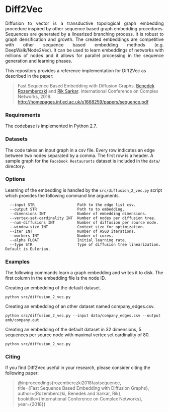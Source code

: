 Diff2Vec
============================================
<p align="justify">
Diffusion to vector is a transductive topological graph embedding procedure inspired by other sequence based graph embedding procedures. Sequences are generated by a linearized branching process. It is robust to graph densification and growth. The created embeddings are competitive with other sequence based embedding methods (e.g. DeepWalk/Node2Vec). It can be used to learn embeddings of networks with millions of nodes and it allows for parallel processing in the sequence generation and learning phases.
</p>

This repository provides a reference implementation for Diff2Vec as described in the paper:
> Fast Sequence Based Embedding with Diffusion Graphs.
> [Benedek Rozemberczki](http://homepages.inf.ed.ac.uk/s1668259/) and  [Rik Sarkar](https://homepages.inf.ed.ac.uk/rsarkar/).
> International Conference on Complex Networks, 2018.
> http://homepages.inf.ed.ac.uk/s1668259/papers/sequence.pdf


### Requirements

The codebase is implemented in Python 2.7.

### Datasets

The code takes an input graph in a csv file. Every row indicates an edge between two nodes separated by a comma. The first row is a header. A sample graph for the `Facebook Restaurants` dataset is included in the  `data/` directory.

### Options

Learning of the embedding is handled by the `src/diffusion_2_vec.py` script which provides the following command line arguments.

```
  --input STR                   Path to the edge list csv.
  --output STR                  Path to to embedding.
  --dimensions INT              Number of embedding dimensions.
  --vertex-set-cardinality INT  Number of nodes per diffusion tree.
  --num-diffusions INT          Number of diffusion per source node.
  --window-size INT             Context size for optimization.
  --iter INT                    Number of ASGD iterations.
  --workers INT                 Number of cores.
  --alpha FLOAT                 Initial learning rate.
  --type STR                    Type of diffusion tree linearization. Default is Eulerian.
```

### Examples

The following commands learn a graph embedding and writes it to disk. The first column in the embedding file is the node ID.

Creating an embedding of the default dataset.

```
python src/diffusion_2_vec.py
```
Creating an embedding of an other dataset named company_edges.csv.

```
python src/diffusion_2_vec.py --input data/company_edges.csv --output emb/company.out
```

Creating an embedding of the default dataset in 32 dimensions, 5 sequences per source node with maximal vertex set cardinality of 80.

```
python src/diffusion_2_vec.py
```

### Citing

If you find Diff2Vec useful in your research, please consider citing the following paper:

>@inproceedings{rozemberczki2018fastsequence,  
  title={Fast Sequence Based Embedding with Diffusion Graphs},  
  author={Rozemberczki, Benedek and Sarkar, Rik},  
  booktitle={International Conference on Complex Networks},  
  year={2018}}
